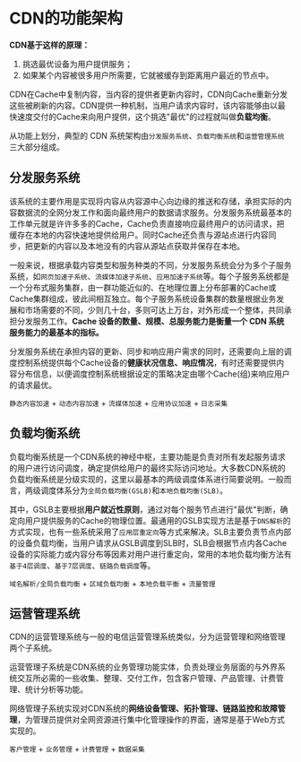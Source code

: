 # CDN的功能架构

**CDN基于这样的原理：**

1. 挑选最优设备为用户提供服务；
2. 如果某个内容被很多用户所需要，它就被缓存到距离用户最近的节点中。

CDN在Cache中复制内容，当内容的提供者更新内容时，CDN向Cache重新分发这些被刷新的内容。CDN提供一种机制，当用户请求内容时，该内容能够由以最快速度交付的Cache来向用户提供，这个挑选"最优"的过程就叫做**负载均衡**。

从功能上划分，典型的 CDN 系统架构由`分发服务系统`、`负载均衡系统`和`运营管理系统`三大部分组成。

## 分发服务系统

该系统的主要作用是实现将内容从内容源中心向边缘的推送和存储，承担实际的内容数据流的全网分发工作和面向最终用户的数据请求服务。分发服务系统最基本的工作单元就是许许多多的Cache，Cache负责直接响应最终用户的访问请求，把缓存在本地的内容快速地提供给用户。同时Cache还负责与源站点进行内容同步，把更新的内容以及本地没有的内容从源站点获取并保存在本地。

一般来说，根据承载内容类型和服务种类的不同，分发服务系统会分为多个子服务系统，如`网页加速子系统`、`流媒体加速子系统`、`应用加速子系统`等。每个子服务系统都是一个分布式服务集群，由一群功能近似的、在地理位置上分布部署的Cache或Cache集群组成，彼此间相互独立。每个子服务系统设备集群的数量根据业务发展和市场需要的不同，少则几十台，多则可达上万台，对外形成一个整体，共同承担分发服务工作。**Cache 设备的数量、规模、总服务能力是衡量一个 CDN 系统服务能力的最基本的指标。**

分发服务系统在承担内容的更新、同步和响应用户需求的同时，还需要向上层的调度控制系统提供每个Cache设备的**健康状况信息、响应情况**，有时还需要提供内容分布信息，以便调度控制系统根据设定的策略决定由哪个Cache\(组\)来响应用户的请求最优。

`静态内容加速` + `动态内容加速` + `流媒体加速` + `应用协议加速` + `日志采集`

## 负载均衡系统

负载均衡系统是一个CDN系统的神经中枢，主要功能是负责对所有发起服务请求的用户进行访问调度，确定提供给用户的最终实际访问地址。大多数CDN系统的负载均衡系统是分级实现的，这里以最基本的两级调度体系进行简要说明。一般而言，两级调度体系分为`全局负载均衡(GSLB)`和`本地负载均衡(SLB)`。

其中，GSLB主要根据**用户就近性原则**，通过对每个服务节点进行"最优"判断，确定向用户提供服务的Cache的物理位置。最通用的GSLB实现方法是基于`DNS解析`的方式实现，也有一些系统采用了`应用层重定向`等方式来解决。SLB主要负责节点内部的设备负载均衡，当用户请求从GSLB调度到SLB时，SLB会根据节点内各Cache设备的实际能力或内容分布等因素对用户进行重定向，常用的本地负载均衡方法有`基于4层调度`、`基于7层调度`、`链路负载调度`等。

`域名解析/全局负载均衡` + `区域负载均衡` + `本地负载平衡` + `流量管理`

## 运营管理系统

CDN的运营管理系统与一般的电信运营管理系统类似，分为运营管理和网络管理两个子系统。

运营管理子系统是CDN系统的业务管理功能实体，负责处理业务层面的与外界系统交互所必需的一些收集、整理、交付工作，包含客户管理、产品管理、计费管理、统计分析等功能。

网络管理子系统实现对CDN系统的**网络设备管理、拓扑管理、链路监控和故障管理**，为管理员提供对全网资源进行集中化管理操作的界面，通常是基于Web方式实现的。

`客户管理` + `业务管理` + `计费管理` + `数据采集`

